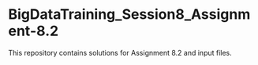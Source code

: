 # BigDataTraining_Session8_Assignment-8.2
This repository contains solutions for Assignment 8.2 and input files.
